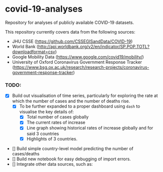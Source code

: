 # covid-19-analyses
Repository for analyses of publicly available COVID-19 datasets.

This repository currently covers data from the following sources:
* JHU CSSE (https://github.com/CSSEGISandData/COVID-19)
* World Bank (http://api.worldbank.org/v2/en/indicator/SP.POP.TOTL?downloadformat=csv)
* Google Mobility Data (https://www.google.com/covid19/mobility/)
* University of Oxford Coronavirus Government Response Tracker (https://www.bsg.ox.ac.uk/research/research-projects/coronavirus-government-response-tracker)

### TODO:
* [x] Build out visualisation of time series, particularly for exploring the rate at which the number of cases and the number of deaths rise.
    * [x] To be further expanded to a proper dashboard using `dash` to visualise the key details of:
        * [x] Total number of cases globally
        * [x] The current rates of increase
        * [x] Line graph showing historical rates of increase globally and for said 3 countries
        * [x] Highlights of 3 countries.
* [] Build simple country-level model predicting the number of cases/deaths
* [] Build new notebook for easy debugging of import errors.
* [] Integrate other data sources, such as: